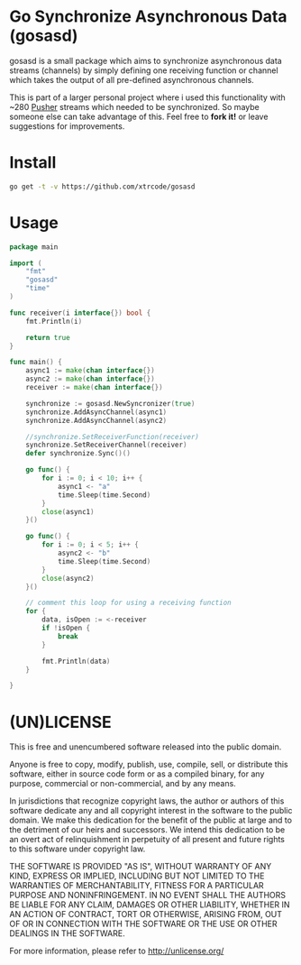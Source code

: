 # Go Synchronize Asynchronous Data (gosasd)
gosasd is a small package which aims to synchronize asynchronous data streams (channels) by simply
defining one receiving function or channel which takes the output of all pre-defined asynchronous channels. 

This is part of a larger personal project where i used this functionality with
~280 [Pusher](https://pusher.com/) streams which needed to be synchronized. So maybe
someone else can take advantage of this. Feel free to **fork it!** or leave suggestions for
improvements. 

# Install
```bash
go get -t -v https://github.com/xtrcode/gosasd
```

# Usage
```go
package main

import (
	"fmt"
	"gosasd"
	"time"
)

func receiver(i interface{}) bool {
	fmt.Println(i)

	return true
}

func main() {
	async1 := make(chan interface{})
	async2 := make(chan interface{})
	receiver := make(chan interface{})

	synchronize := gosasd.NewSyncronizer(true)
	synchronize.AddAsyncChannel(async1)
	synchronize.AddAsyncChannel(async2)

	//synchronize.SetReceiverFunction(receiver)
	synchronize.SetReceiverChannel(receiver)
	defer synchronize.Sync()()

	go func() {
		for i := 0; i < 10; i++ {
			async1 <- "a"
			time.Sleep(time.Second)
		}
		close(async1)
	}()

	go func() {
		for i := 0; i < 5; i++ {
			async2 <- "b"
			time.Sleep(time.Second)
		}
		close(async2)
	}()

	// comment this loop for using a receiving function
	for {
		data, isOpen := <-receiver
		if !isOpen {
			break
		}

		fmt.Println(data)
	}

}
```   
# (UN)LICENSE
This is free and unencumbered software released into the public domain.

Anyone is free to copy, modify, publish, use, compile, sell, or
distribute this software, either in source code form or as a compiled
binary, for any purpose, commercial or non-commercial, and by any
means.

In jurisdictions that recognize copyright laws, the author or authors
of this software dedicate any and all copyright interest in the
software to the public domain. We make this dedication for the benefit
of the public at large and to the detriment of our heirs and
successors. We intend this dedication to be an overt act of
relinquishment in perpetuity of all present and future rights to this
software under copyright law.

THE SOFTWARE IS PROVIDED "AS IS", WITHOUT WARRANTY OF ANY KIND,
EXPRESS OR IMPLIED, INCLUDING BUT NOT LIMITED TO THE WARRANTIES OF
MERCHANTABILITY, FITNESS FOR A PARTICULAR PURPOSE AND NONINFRINGEMENT.
IN NO EVENT SHALL THE AUTHORS BE LIABLE FOR ANY CLAIM, DAMAGES OR
OTHER LIABILITY, WHETHER IN AN ACTION OF CONTRACT, TORT OR OTHERWISE,
ARISING FROM, OUT OF OR IN CONNECTION WITH THE SOFTWARE OR THE USE OR
OTHER DEALINGS IN THE SOFTWARE.

For more information, please refer to <http://unlicense.org/>